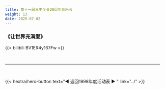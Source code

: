```yaml
---
title: 第十一届三中全会20周年音乐会
weight: 13
date: 2025-07-02
---
```


### 《让世界充满爱》

{{< bilibili BV1ER4y167Fw >}}

<br>
<hr>
<br>

{{< hextra/hero-button text="◀ 返回1998年度活动表 ▶ " link="../" >}}